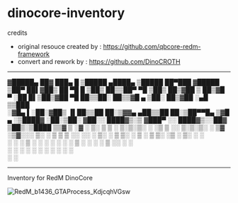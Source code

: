 # dinocore-inventory
 
credits
- original resouce created by : https://github.com/qbcore-redm-framework
- convert and rework by : https://github.com/DinoCROTH

******************************************************************

 ▓█████▄  ██▓ ███▄    █  ▒█████   ▄████▄   ▒█████   ██▀███  ▓█████
 ▒██▀ ██▌▓██▒ ██ ▀█   █ ▒██▒  ██▒▒██▀ ▀█  ▒██▒  ██▒▓██ ▒ ██▒▓█   ▀
 ░██   █▌▒██▒▓██  ▀█ ██▒▒██░  ██▒▒▓█    ▄ ▒██░  ██▒▓██ ░▄█ ▒▒███  
 ░▓█▄   ▌░██░▓██▒  ▐▌██▒▒██   ██░▒▓▓▄ ▄██▒▒██   ██░▒██▀▀█▄  ▒▓█  ▄
 ░▒████▓ ░██░▒██░   ▓██░░ ████▓▒░▒ ▓███▀ ░░ ████▓▒░░██▓ ▒██▒░▒████
  ▒▒▓  ▒ ░▓  ░ ▒░   ▒ ▒ ░ ▒░▒░▒░ ░ ░▒ ▒  ░░ ▒░▒░▒░ ░ ▒▓ ░▒▓░░░ ▒░ 
  ░ ▒  ▒  ▒ ░░ ░░   ░ ▒░  ░ ▒ ▒░   ░  ▒     ░ ▒ ▒░   ░▒ ░ ▒░ ░ ░  
  ░ ░  ░  ▒ ░   ░   ░ ░ ░ ░ ░ ▒  ░        ░ ░ ░ ▒    ░░   ░    ░  
    ░     ░           ░     ░ ░  ░ ░          ░ ░     ░        ░  
  ░                              ░                                
*******************************************************************

Inventory for RedM DinoCore

![RedM_b1436_GTAProcess_KdjcqhVGsw](https://user-images.githubusercontent.com/17935363/155883306-ab78e898-5740-407c-a878-e0402ca6d02c.jpg)
